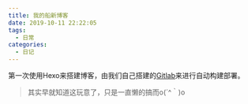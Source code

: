 ```yaml
---
title: 我的船新博客
date: 2019-10-11 22:22:05
tags:
  - 日常
categories:
  - 日记
---
```


第一次使用Hexo来搭建博客，由我们自己搭建的[Gitlab](https://git.new-page.xyz)来进行自动构建部署。

> 其实早就知道这玩意了，只是一直懒的搞而o(´^｀)o
